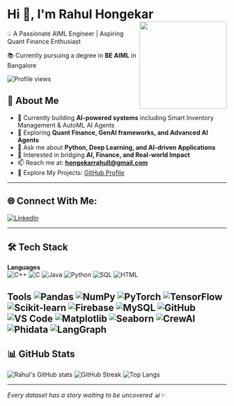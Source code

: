 # Hi 👋, I'm Rahul Hongekar  <img src="https://media.giphy.com/media/JIX9t2j0ZTN9S/giphy.gif" width="200" align="right" />


💡 A Passionate AIML Engineer | Aspiring Quant Finance Enthusiast  

📚 Currently pursuing a degree in **BE AIML** in Bangalore  

![Profile views](https://komarev.com/ghpvc/?username=rahulhongekar&label=Profile%20views&color=0e75b6&style=flat)




## 🚀 About Me
- 🔭 Currently building **AI-powered systems** including Smart Inventory Management & AutoML AI Agents  
- 🌱 Exploring **Quant Finance, GenAI frameworks, and Advanced AI Agents**  
- 💬 Ask me about **Python, Deep Learning, and AI-driven Applications**  
- 🎯 Interested in bridging **AI, Finance, and Real-world Impact**
- 📫 Reach me at: **hongekarrahull@gmail.com**  
- 🔗 Explore My Projects: [GitHub Profile](https://github.com/RahulH007)  

---

## 🌐 Connect With Me:
[![LinkedIn](https://img.shields.io/badge/LinkedIn-0A66C2?style=for-the-badge&logo=linkedin&logoColor=white)](https://www.linkedin.com/in/rahulhongekar/)

---


## 🛠️ Tech Stack
**Languages**  
![C++](https://img.shields.io/badge/C++-00599C?style=for-the-badge&logo=cplusplus&logoColor=white)
![C](https://img.shields.io/badge/C-00599C?style=for-the-badge&logo=c&logoColor=white)
![Java](https://img.shields.io/badge/Java-ED8B00?style=for-the-badge&logo=openjdk&logoColor=white)
![Python](https://img.shields.io/badge/Python-3776AB?style=for-the-badge&logo=python&logoColor=white)
![SQL](https://img.shields.io/badge/SQL-003B57?style=for-the-badge&logo=sqlite&logoColor=white)
![HTML](https://img.shields.io/badge/HTML5-E34F26?style=for-the-badge&logo=html5&logoColor=white)

**Tools** 
![Pandas](https://img.shields.io/badge/Pandas-150458?style=for-the-badge&logo=pandas&logoColor=white)
![NumPy](https://img.shields.io/badge/Numpy-013243?style=for-the-badge&logo=numpy&logoColor=white)
![PyTorch](https://img.shields.io/badge/PyTorch-EE4C2C?style=for-the-badge&logo=pytorch&logoColor=white)
![TensorFlow](https://img.shields.io/badge/TensorFlow-FF6F00?style=for-the-badge&logo=tensorflow&logoColor=white)
![Scikit-learn](https://img.shields.io/badge/Scikit--Learn-F7931E?style=for-the-badge&logo=scikit-learn&logoColor=white)
![Firebase](https://img.shields.io/badge/Firebase-FFCA28?style=for-the-badge&logo=firebase&logoColor=black)
![MySQL](https://img.shields.io/badge/MySQL-005C84?style=for-the-badge&logo=mysql&logoColor=white)
![GitHub](https://img.shields.io/badge/GitHub-100000?style=for-the-badge&logo=github&logoColor=white)
![VS Code](https://img.shields.io/badge/VSCode-0078d7?style=for-the-badge&logo=visual-studio-code&logoColor=white)
![Matplotlib](https://img.shields.io/badge/Matplotlib-003B57?style=for-the-badge&logo=plotly&logoColor=white)
![Seaborn](https://img.shields.io/badge/Seaborn-4B8BBE?style=for-the-badge&logo=python&logoColor=white)
![CrewAI](https://img.shields.io/badge/CrewAI-FF5722?style=for-the-badge&logo=ai&logoColor=white)
![Phidata](https://img.shields.io/badge/Phidata-3B82F6?style=for-the-badge&logo=ai&logoColor=white)
![LangGraph](https://img.shields.io/badge/LangGraph-10B981?style=for-the-badge&logo=ai&logoColor=white)
---

## 📊 GitHub Stats
![Rahul's GitHub stats](https://github-readme-stats.vercel.app/api?username=RahulH007&show_icons=true&theme=radical)
![GitHub Streak](https://streak-stats.demolab.com?user=RahulH007&theme=radical)
![Top Langs](https://github-readme-stats.vercel.app/api/top-langs/?username=RahulH007&layout=compact&theme=radical&hide=C)

---
*Every dataset has a story waiting to be uncovered 📊✨*
